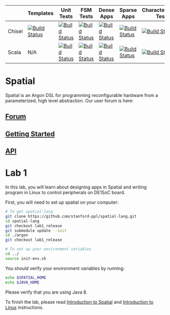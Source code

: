 |        | Templates | Unit Tests | FSM Tests  | Dense Apps | Sparse Apps | Characterization Tests |
|--------|-----------|------------|------------|------------|-------------|------------------------|
| Chisel | [![Build Status](https://travis-ci.org/stanford-ppl/spatial-lang.svg?branch=fpga)](https://travis-ci.org/stanford-ppl/spatial-lang)         | [![Build Status](https://travis-ci.org/mattfel1/Trackers.svg?branch=ClassUnit-Branchfpga-Backendchisel-Tracker)](https://github.com/stanford-ppl/spatial-lang/wiki/Brnch:fpga-Trgt:chisel)           | [![Build Status](https://travis-ci.org/mattfel1/Trackers.svg?branch=ClassFSM-Branchfpga-Backendchisel-Tracker)](https://github.com/stanford-ppl/spatial-lang/wiki/Brnch:fpga-Trgt:chisel)           | [![Build Status](https://travis-ci.org/mattfel1/Trackers.svg?branch=ClassDense-Branchfpga-Backendchisel-Tracker)](https://github.com/stanford-ppl/spatial-lang/wiki/Brnch:fpga-Trgt:chisel)           | [![Build Status](https://travis-ci.org/mattfel1/Trackers.svg?branch=ClassSparse-Branchfpga-Backendchisel-Tracker)](https://github.com/stanford-ppl/spatial-lang/wiki/Brnch:fpga-Trgt:chisel)             | [![Build Status](https://travis-ci.org/mattfel1/Trackers.svg?branch=ClassCharacterization-Branchfpga-Backendchisel-Tracker)](https://github.com/stanford-ppl/spatial-lang/wiki/Brnch:fpga-Trgt:chisel)                       |
| Scala  | N/A       |  [![Build Status](https://travis-ci.org/mattfel1/Trackers.svg?branch=ClassUnit-Branchfpga-Backendscala-Tracker)](https://github.com/stanford-ppl/spatial-lang/wiki/Brnch:fpga-Trgt:scala)           | [![Build Status](https://travis-ci.org/mattfel1/Trackers.svg?branch=ClassFSM-Branchfpga-Backendscala-Tracker)](https://github.com/stanford-ppl/spatial-lang/wiki/Brnch:fpga-Trgt:scala)           | [![Build Status](https://travis-ci.org/mattfel1/Trackers.svg?branch=ClassDense-Branchfpga-Backendscala-Tracker)](https://github.com/stanford-ppl/spatial-lang/wiki/Brnch:fpga-Trgt:scala)           | [![Build Status](https://travis-ci.org/mattfel1/Trackers.svg?branch=ClassSparse-Branchfpga-Backendscala-Tracker)](https://github.com/stanford-ppl/spatial-lang/wiki/Brnch:fpga-Trgt:scala)             | [![Build Status](https://travis-ci.org/mattfel1/Trackers.svg?branch=ClassCharacterization-Branchfpga-Backendscala-Tracker)](https://github.com/stanford-ppl/spatial-lang/wiki/Brnch:fpga-Trgt:scala)                   |


# Spatial
Spatial is an Argon DSL for programming reconfigurable hardware from a parameterized, high level abstraction.  Our user forum is here: 

## [Forum](https://groups.google.com/forum/#!forum/spatial-lang-users)

## [Getting Started](http://spatial-lang.readthedocs.io/en/latest/tutorial/starting.html)

## [API](http://spatial-lang.readthedocs.io/en/latest/)

# Lab 1
In this lab, you will learn about designing apps in Spatial and writing program in Linux to control peripherals on DE1SoC board.

First, you will need to set up spatial on your computer:

```bash
# To get spatial-lang
git clone https://github.com/stanford-ppl/spatial-lang.git 
cd spatial-lang
git checkout lab1_release
git submodule update --init 
cd ./argon
git checkout lab1_release

# To set up your environment variables
cd ../
source init-env.sh
```

You should verify your environment variables by running:
```bash
echo $SPATIAL_HOME
echo $JAVA_HOME
```
Please verify that you are using Java 8.

To finish the lab, please read [Introduction to Spatial](https://github.com/stanford-ppl/spatial-lang/tree/lab1_release/Intro2Spatial) and [Introduction to Linux](https://github.com/stanford-ppl/spatial-lang/tree/lab1_release/Intro2Linux) instructions.
